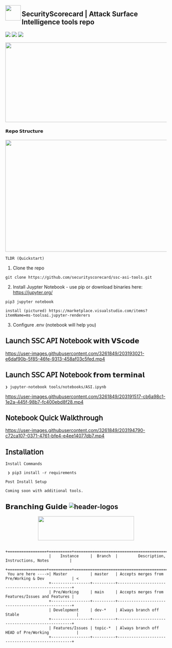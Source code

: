 
<p align="center">
<img align="left" width="48" height="48" src="https://github.com/securityscorecard/ssc-asi-tools/raw/dev/res/images/SSC.Ti.ANSI.48x48.png"></p> 

## SecurityScorecard | Attack Surface Intelligence tools repo
![](https://img.shields.io/static/v1?label=SecurityScorecard&message=ASI&color=6747ff)
![](https://img.shields.io/github/commit-status/securityscorecard/ssc-asi-tools/master/161553007a5590614ec31def7306b371eae04947?color=blue)
![](https://img.shields.io/github/watchers/securityscorecard/ssc-asi-tools?color=black)
<p align="center">
<img align="center" width="548" height="248" src="https://github.com/securityscorecard/ssc-asi-tools/raw/dev/res/images/ssc_ansi_banner.png"></p> 

#### 𝗥𝗲𝗽𝗼 𝗦𝘁𝗿𝘂𝗰𝘁𝘂𝗿𝗲
<p align="center">
<img align="center" width="748" height="348" src="https://github.com/securityscorecard/ssc-asi-tools/raw/dev/res/images/structure.png"></p> 

`TLDR (Quickstart)`

1. Clone the repo 
```
git clone https://github.com/securityscorecard/ssc-asi-tools.git
```

2. Install Juypter Notebook - use pip or download binaries here: https://jupyter.org/
```
pip3 jupyter notebook
```
`install (pictured) https://marketplace.visualstudio.com/items?itemName=ms-toolsai.jupyter-renderers`

3. Configure .env (notebook will help you)


## 𝖫𝖺𝗎𝗇𝖼𝗁 𝖲𝖲𝖢 𝖠𝖯𝖨 𝖭𝗈𝗍𝖾𝖻𝗈𝗈𝗄 𝘄𝗶𝘁𝗵 𝗩𝗦𝗰𝗼𝗱𝗲


https://user-images.githubusercontent.com/3261849/203193021-e6daf90b-5f85-46fe-9313-458af03c5fed.mp4



## 𝖫𝖺𝗎𝗇𝖼𝗁 𝖲𝖲𝖢 𝖠𝖯𝖨 𝖭𝗈𝗍𝖾𝖻𝗈𝗈𝗄 𝗳𝗿𝗼𝗺 𝘁𝗲𝗿𝗺𝗶𝗻𝗮𝗹
```
❯ jupyter-notebook tools/notebooks/ASI.ipynb
```


https://user-images.githubusercontent.com/3261849/203191517-cb6a98c1-1e2a-445f-98b7-fc400ebd8f28.mp4


## 𝖭𝗈𝗍𝖾𝖻𝗈𝗈𝗄 𝖰𝗎𝗂𝖼𝗄 𝖶𝖺𝗅𝗄𝗍𝗁𝗋𝗈𝗎𝗀𝗁


https://user-images.githubusercontent.com/3261849/203194790-c72ca107-0371-4761-bfe4-e4ee14077db7.mp4


## 𝖨𝗇𝗌𝗍𝖺𝗅𝗅𝖺𝗍𝗂𝗈𝗇
`Install Commands`
```
 ❯ pip3 install -r requirements

```

`Post Install Setup`

``` 
Coming soon with additional tools.
```




## 𝗕𝗿𝗮𝗻𝗰𝗵𝗶𝗻𝗴 𝗚𝘂𝗶𝗱𝗲 ![header-logos](https://img.shields.io/static/v1?label=𝗔𝗖𝗧𝗜𝗩𝗘𝗕𝗥𝗔𝗡𝗖𝗛&logo=git&message=MASTER&color=blueviolet)
<p align="center">
<img align="center" width="300" height="75" src="https://github.com/securityscorecard/ssc-asi-tools/raw/dev/res/images/branch.header.png"></p> 

```
                   +=================+==========+==================================================+
                   |    Instance     |  Branch  |         Description, Instructions, Notes         |
                   +=================+==========+==================================================+
 You are here ---->| Master          | master   | Accepts merges from Pre/Working & Dev            | <
                   +-----------------+----------+--------------------------------------------------+
                   | Pre/Working     | main     | Accepts merges from Features/Issues and Features | 
                   +-----------------+----------+--------------------------------------------------+
                   | Development     | dev-*    | Always branch off Stable                         |
                   +-----------------+----------+--------------------------------------------------+
                   | Features/Issues | topic-*  | Always branch off HEAD of Pre/Working            |
                   +-----------------+----------+--------------------------------------------------+
```
